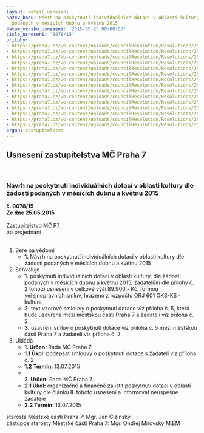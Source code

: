 ```yaml
---
layout: detail_usneseni
nazev_bodu: Návrh na poskytnutí individuálních dotací v oblasti kultury dle žádostí
  podaných v měsících dubnu a květnu 2015
datum_vzniku_usneseni: '2015-05-25 00:00:00'
cislo_usneseni: '0078/15'
prilohy:
- https://praha7.cz/wp-content/uploads/councilResolution/Resolutions/25517/4-15-m16d_dotace_individualni_kultura_kveten.doc
- https://praha7.cz/wp-content/uploads/councilResolution/Resolutions/25517/4-15-individualni_dotace_kveten_kultura.xls
- https://praha7.cz/wp-content/uploads/councilResolution/Resolutions/25517/4-15-usneseni_r_individualni_dotace_kultura_kveten_2015.doc
- https://praha7.cz/wp-content/uploads/councilResolution/Resolutions/25517/4-15-zapis_z_5_jednani_kk_ze_dne_04_05_2015.pdf
- https://praha7.cz/wp-content/uploads/councilResolution/Resolutions/25517/4-15-smlouva_o_poskytnuti_dotace_individualni.doc
- https://praha7.cz/wp-content/uploads/councilResolution/Resolutions/25517/4-15-zadost_o_dotaci_r.pdf
- https://praha7.cz/wp-content/uploads/councilResolution/Resolutions/25517/4-15-zadost_o_dotaci_r_2.pdf
- https://praha7.cz/wp-content/uploads/councilResolution/Resolutions/25517/4-15-zadost_o_dotaci_r_3.pdf
- https://praha7.cz/wp-content/uploads/councilResolution/Resolutions/25517/4-15-zadost_o_dotaci_r_4.pdf
- https://praha7.cz/wp-content/uploads/councilResolution/Resolutions/25517/4-15-zadost_o_dotaci_r_5.pdf
- https://praha7.cz/wp-content/uploads/councilResolution/Resolutions/25517/4-15-zadost_o_dotaci_r_6.pdf
- https://praha7.cz/wp-content/uploads/councilResolution/Resolutions/25517/4-15-junak_r.pdf
- https://praha7.cz/wp-content/uploads/councilResolution/Resolutions/25517/4-15-popular.pdf
- https://praha7.cz/wp-content/uploads/councilResolution/Resolutions/25517/4-15-zadost_o_dotaci_r_7.pdf
- https://praha7.cz/wp-content/uploads/councilResolution/Resolutions/25517/4-15-ts_light.pdf
organ: zastupitelstvo
---
```

<div id="ucUsn_pList" class="usn">
	<span><h2>Usnesení zastupitelstva MČ Praha 7 </h2>
<br></span><div class="standBody">
<span><h3>Návrh na poskytnutí individuálních dotací v oblasti kultury dle žádostí podaných v měsících dubnu a květnu 2015</h3></span><div class="center">
		<strong>č. 0078/15</strong><br>
	</div>
<div class="center">
		<strong>Ze dne 25.05.2015</strong><br><br>
	</div>Zastupitelstvo MČ P7<br> po projednání<br><br><ol>
<li>Bere na vědomí<ul><li>
<strong>1.</strong> Návrh na poskytnutí individuálních dotací v oblasti kultury dle žádostí podaných v měsících dubnu a květnu 2015    </li></ul>
</li>
<li>Schvaluje<ul>
<li>
<strong>1.</strong> poskytnutí individuálních dotací v oblasti kultury, dle žádostí podaných v měsících dubnu a květnu 2015, žadatelům dle přílohy č. 2 tohoto usnesení v celkové výši 89.900,- Kč, formou veřejnoprávních smluv, hrazeno z rozpočtu ORJ 601 OKS-KS - kultura</li>
<li>
<strong>2.</strong> text vzorové smlouvy o poskytnutí dotace viz příloha č. 5, která bude uzavřena mezi městskou částí Praha 7 a žadateli viz příloha č. 2</li>
<li>
<strong>3.</strong> uzavření smluv o poskytnutí dotace viz příloha č. 5 mezi městskou částí Praha 7 a žadateli viz příloha č. 2    </li>
</ul>
</li>
<li>Ukládá<ul>
<li>
<strong>1. Určen: </strong>Rada MČ Praha 7</li>
<li>
<strong>1.1 Úkol: </strong>podepsat smlouvy o poskytnutí dotace s žadateli viz příloha č. 2</li>
<li>
<strong>1.2 Termín: </strong>13.07.2015</li>
<li>
<strong><br>2. Určen: </strong>Rada MČ Praha 7</li>
<li>
<strong>2.1 Úkol: </strong>organizačně a finančně zajistit poskytnutí dotací v oblasti kultury dle článku II. tohoto usnesení a informovat neúspěšné žadatele</li>
<li>
<strong>2.2 Termín: </strong>13.07.2015</li>
</ul>
</li>
</ol>starosta Městské části Praha 7: Mgr. Jan Čižinský<br>zástupce starosty Městské části Praha 7: Mgr. Ondřej Mirovský M.EM
</div>
</div>